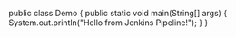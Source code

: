 public class Demo {
    public static void main(String[] args) {
        System.out.println("Hello from Jenkins Pipeline!");
    }
}
